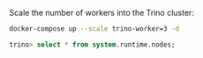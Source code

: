 
Scale the number of workers into the Trino cluster:

```bash
docker-compose up --scale trino-worker=3 -d
```

```sql
trino> select * from system.runtime.nodes;
```